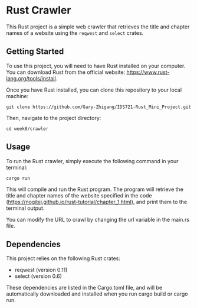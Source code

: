 # Rust Crawler

This Rust project is a simple web crawler that retrieves the title and chapter names of a website using the `reqwest` and `select` crates.

## Getting Started

To use this project, you will need to have Rust installed on your computer. You can download Rust from the official website: https://www.rust-lang.org/tools/install.

Once you have Rust installed, you can clone this repository to your local machine:
```
git clone https://github.com/Gary-Zhigang/IDS721-Rust_Mini_Project.git
```
Then, navigate to the project directory:
```
cd week8/crawler
```
## Usage
To run the Rust crawler, simply execute the following command in your terminal:
```
cargo run
```
This will compile and run the Rust program. The program will retrieve the title and chapter names of the website specified in the code (https://nogibjj.github.io/rust-tutorial/chapter_1.html), and print them to the terminal output.

You can modify the URL to crawl by changing the url variable in the main.rs file.

## Dependencies
This project relies on the following Rust crates:

* reqwest (version 0.11)
* select (version 0.6)  

These dependencies are listed in the Cargo.toml file, and will be automatically downloaded and installed when you run cargo build or cargo run.